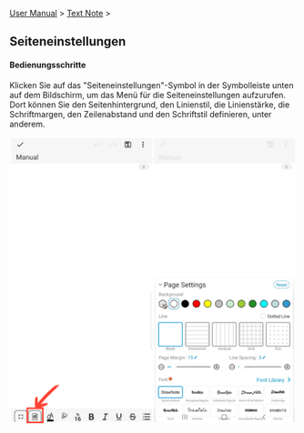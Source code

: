 [User Manual](/dragonnest/drawnote/manual/de) > [Text Note](/dragonnest/drawnote/manual/de/text_note) >

Seiteneinstellungen
---
#### Bedienungsschritte

Klicken Sie auf das "Seiteneinstellungen"-Symbol in der Symbolleiste unten auf dem Bildschirm, um das Menü für die Seiteneinstellungen aufzurufen. Dort können Sie den Seitenhintergrund, den Linienstil, die Linienstärke, die Schriftmargen, den Zeilenabstand und den Schriftstil definieren, unter anderem.

![](imgs/page_settings1.png)